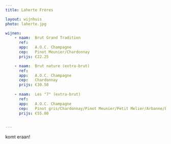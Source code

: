 ```yaml
---
title: Laherte Frères

layout: wijnhuis
photo: laherte.jpg

wijnen:
    - naam:  Brut Grand Tradition
      ref:   
      app:   A.O.C. Champagne
      cep:   Pinot Meunier/Chardonnay
      prijs: €22.25

    - naam:  Brut nature (extra-brut)
      ref:   
      app:   A.O.C. Champagne
      cep:   Chardonnay
      prijs: €30.50
      
    - naam:  Les "7" (extra-brut)
      ref:
      app:   A.O.C. Champagne
      cep:   Pinot gris/Chardonnay/Pinot Meunier/Petit Melier/Arbanne/Pinot noir/Pinot blanc
      prijs: €55.80

 
---
```

komt eraan!


